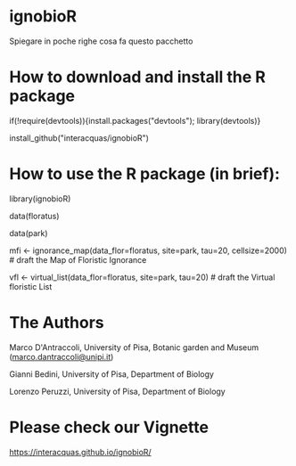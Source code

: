 # ignobioR

Spiegare in poche righe cosa fa questo pacchetto

# How to download and install the R package
if(!require(devtools)){install.packages("devtools"); library(devtools)} 

install_github("interacquas/ignobioR")

# How to use the R package (in brief):

library(ignobioR)

data(floratus)

data(park)


mfi <- ignorance_map(data_flor=floratus, site=park, tau=20, cellsize=2000) # draft the Map of Floristic Ignorance

vfl <- virtual_list(data_flor=floratus, site=park, tau=20) # draft the Virtual floristic List 


# The Authors

Marco D'Antraccoli, University of Pisa,  Botanic garden and Museum (marco.dantraccoli@unipi.it)

Gianni Bedini, University of Pisa, Department of Biology

Lorenzo Peruzzi, University of Pisa, Department of Biology


# Please check our Vignette
https://interacquas.github.io/ignobioR/
